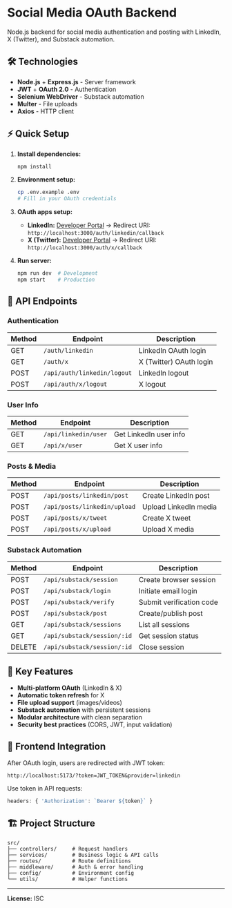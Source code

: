 # Social Media OAuth Backend

Node.js backend for social media authentication and posting with LinkedIn, X (Twitter), and Substack automation.

## 🛠️ Technologies

- **Node.js** + **Express.js** - Server framework
- **JWT** + **OAuth 2.0** - Authentication
- **Selenium WebDriver** - Substack automation
- **Multer** - File uploads
- **Axios** - HTTP client

## ⚡ Quick Setup

1. **Install dependencies:**

   ```bash
   npm install
   ```

2. **Environment setup:**

   ```bash
   cp .env.example .env
   # Fill in your OAuth credentials
   ```

3. **OAuth apps setup:**

   - **LinkedIn:** [Developer Portal](https://www.linkedin.com/developers/) → Redirect URI: `http://localhost:3000/auth/linkedin/callback`
   - **X (Twitter):** [Developer Portal](https://developer.twitter.com/en/portal/dashboard) → Redirect URI: `http://localhost:3000/auth/x/callback`

4. **Run server:**
   ```bash
   npm run dev  # Development
   npm start    # Production
   ```

## 📍 API Endpoints

### Authentication

| Method | Endpoint                    | Description             |
| ------ | --------------------------- | ----------------------- |
| GET    | `/auth/linkedin`            | LinkedIn OAuth login    |
| GET    | `/auth/x`                   | X (Twitter) OAuth login |
| POST   | `/api/auth/linkedin/logout` | LinkedIn logout         |
| POST   | `/api/auth/x/logout`        | X logout                |

### User Info

| Method | Endpoint             | Description            |
| ------ | -------------------- | ---------------------- |
| GET    | `/api/linkedin/user` | Get LinkedIn user info |
| GET    | `/api/x/user`        | Get X user info        |

### Posts & Media

| Method | Endpoint                     | Description           |
| ------ | ---------------------------- | --------------------- |
| POST   | `/api/posts/linkedin/post`   | Create LinkedIn post  |
| POST   | `/api/posts/linkedin/upload` | Upload LinkedIn media |
| POST   | `/api/posts/x/tweet`         | Create X tweet        |
| POST   | `/api/posts/x/upload`        | Upload X media        |

### Substack Automation

| Method | Endpoint                    | Description              |
| ------ | --------------------------- | ------------------------ |
| POST   | `/api/substack/session`     | Create browser session   |
| POST   | `/api/substack/login`       | Initiate email login     |
| POST   | `/api/substack/verify`      | Submit verification code |
| POST   | `/api/substack/post`        | Create/publish post      |
| GET    | `/api/substack/sessions`    | List all sessions        |
| GET    | `/api/substack/session/:id` | Get session status       |
| DELETE | `/api/substack/session/:id` | Close session            |

## 🔧 Key Features

- **Multi-platform OAuth** (LinkedIn & X)
- **Automatic token refresh** for X
- **File upload support** (images/videos)
- **Substack automation** with persistent sessions
- **Modular architecture** with clean separation
- **Security best practices** (CORS, JWT, input validation)

## 📱 Frontend Integration

After OAuth login, users are redirected with JWT token:

```
http://localhost:5173/?token=JWT_TOKEN&provider=linkedin
```

Use token in API requests:

```javascript
headers: { 'Authorization': `Bearer ${token}` }
```

## 🏗️ Project Structure

```
src/
├── controllers/     # Request handlers
├── services/        # Business logic & API calls
├── routes/          # Route definitions
├── middleware/      # Auth & error handling
├── config/          # Environment config
└── utils/           # Helper functions
```

---

**License:** ISC
